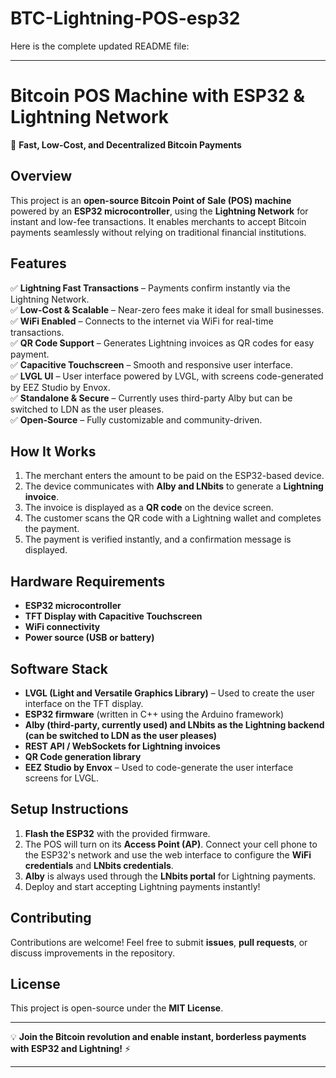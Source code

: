# BTC-Lightning-POS-esp32
Here is the complete updated README file:

---

# Bitcoin POS Machine with ESP32 & Lightning Network

🚀 **Fast, Low-Cost, and Decentralized Bitcoin Payments**

## Overview
This project is an **open-source Bitcoin Point of Sale (POS) machine** powered by an **ESP32 microcontroller**, using the **Lightning Network** for instant and low-fee transactions. It enables merchants to accept Bitcoin payments seamlessly without relying on traditional financial institutions.

## Features
✅ **Lightning Fast Transactions** – Payments confirm instantly via the Lightning Network.  
✅ **Low-Cost & Scalable** – Near-zero fees make it ideal for small businesses.  
✅ **WiFi Enabled** – Connects to the internet via WiFi for real-time transactions.  
✅ **QR Code Support** – Generates Lightning invoices as QR codes for easy payment.  
✅ **Capacitive Touchscreen** – Smooth and responsive user interface.  
✅ **LVGL UI** – User interface powered by LVGL, with screens code-generated by EEZ Studio by Envox.  
✅ **Standalone & Secure** – Currently uses third-party Alby but can be switched to LDN as the user pleases.  
✅ **Open-Source** – Fully customizable and community-driven.

## How It Works
1. The merchant enters the amount to be paid on the ESP32-based device.
2. The device communicates with **Alby and LNbits** to generate a **Lightning invoice**.
3. The invoice is displayed as a **QR code** on the device screen.
4. The customer scans the QR code with a Lightning wallet and completes the payment.
5. The payment is verified instantly, and a confirmation message is displayed.

## Hardware Requirements
- **ESP32 microcontroller**
- **TFT Display with Capacitive Touchscreen**
- **WiFi connectivity**
- **Power source (USB or battery)**

## Software Stack
- **LVGL (Light and Versatile Graphics Library)** – Used to create the user interface on the TFT display.
- **ESP32 firmware** (written in C++ using the Arduino framework)
- **Alby (third-party, currently used) and LNbits as the Lightning backend (can be switched to LDN as the user pleases)**
- **REST API / WebSockets for Lightning invoices**
- **QR Code generation library**
- **EEZ Studio by Envox** – Used to code-generate the user interface screens for LVGL.

## Setup Instructions
1. **Flash the ESP32** with the provided firmware.
2. The POS will turn on its **Access Point (AP)**. Connect your cell phone to the ESP32's network and use the web interface to configure the **WiFi credentials** and **LNbits credentials**.
3. **Alby** is always used through the **LNbits portal** for Lightning payments.
4. Deploy and start accepting Lightning payments instantly!

## Contributing
Contributions are welcome! Feel free to submit **issues**, **pull requests**, or discuss improvements in the repository.

## License
This project is open-source under the **MIT License**.

---

💡 **Join the Bitcoin revolution and enable instant, borderless payments with ESP32 and Lightning!** ⚡

---


